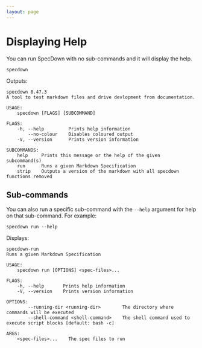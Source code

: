 ```yaml
---
layout: page
---
```


# Displaying Help

You can run SpecDown with no sub-commands and it will display the help.

``` shell
specdown
```

Outputs:

    specdown 0.47.3
    A tool to test markdown files and drive devlopment from documentation.
    
    USAGE:
        specdown [FLAGS] [SUBCOMMAND]
    
    FLAGS:
        -h, --help         Prints help information
            --no-colour    Disables coloured output
        -V, --version      Prints version information
    
    SUBCOMMANDS:
        help     Prints this message or the help of the given subcommand(s)
        run      Runs a given Markdown Specification
        strip    Outputs a version of the markdown with all specdown functions removed

## Sub-commands

You can also run a specific sub-command with the `--help` argument for help on that sub-command.
For example:

``` shell
specdown run --help
```

Displays:

    specdown-run 
    Runs a given Markdown Specification
    
    USAGE:
        specdown run [OPTIONS] <spec-files>...
    
    FLAGS:
        -h, --help       Prints help information
        -V, --version    Prints version information
    
    OPTIONS:
            --running-dir <running-dir>        The directory where commands will be executed
            --shell-command <shell-command>    The shell command used to execute script blocks [default: bash -c]
    
    ARGS:
        <spec-files>...    The spec files to run

